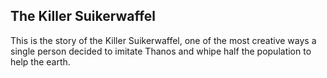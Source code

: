 ## The Killer Suikerwaffel
This is the story of the Killer Suikerwaffel, one of the most creative ways a single person decided to imitate Thanos and whipe half the population to help the earth.
